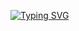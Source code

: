 <a href="https://git.io/typing-svg"><img src="https://readme-typing-svg.demolab.com?font=Pixelify+Sans&weight=700&pause=300&color=B83BF7&center=true&vCenter=true&multiline=true&random=false&width=435&height=80&lines=Hi+Hi;I'm+Senses%2C+a+tech+goblin+and+a+glitch+enjoyer!+" alt="Typing SVG" /></a>
